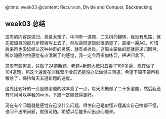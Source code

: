 @time: week03 
@content: Recursion, Divide and Conquer, Backtracking

## week03 总结

这周的内容是递归，真是太难了。中间有一道题，二叉树的翻转，我没有思路，就先把超哥的那几步模板写上去了，然后突然逻辑就很清楚了，直接一遍AC。可惜后来再也没延续过这种神奇的灵感，就有点挫败。这周主要做的题就是递归回溯，所以隐隐约约感觉有点清晰了的感觉，我一定会再多加练习，把递归拿下。

这周有些懈怠，只做了24道新题，老题+新题大概只五毒了100多遍，现在做了104道题，照这个速度在训练营毕业前还是没办法做够三百道。希望下周不要再有懈怠了，保持每天五道新题的速度。

这周比较好的一点是做老题的效率高了一点，每天大概做了二十多道题，然后我还有时间可以学我的web，下周一定能做得更好。

现在有个问题就是感觉自己没什么问题，很怕自己是似懂非懂其实自己啥都不懂，也问不出来问题，就很可怕。希望以后能多问出点问题来。
